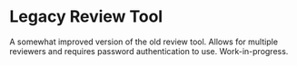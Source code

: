 # Legacy Review Tool
A somewhat improved version of the old review tool. Allows for multiple reviewers and requires password authentication to use. Work-in-progress.
